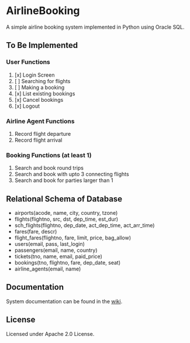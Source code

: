 # AirlineBooking
A simple airline booking system implemented in Python using Oracle SQL.

## To Be Implemented
### User Functions
1. [x] Login Screen
2. [ ] Searching for flights
3. [ ] Making a booking
4. [x] List existing bookings
5. [x] Cancel bookings
6. [x] Logout

### Airline Agent Functions
1. Record flight departure
2. Record flight arrival

### Booking Functions (at least 1)
1. Search and book round trips
2. Search and book with upto 3 connecting flights
3. Search and book for parties larger than 1

## Relational Schema of Database
* airports(acode, name, city, country, tzone)
* flights(flightno, src, dst, dep_time, est_dur)
* sch_flights(flightno, dep_date, act_dep_time, act_arr_time)
* fares(fare, descr)
* flight_fares(flightno, fare, limit, price, bag_allow)
* users(email, pass, last_login)
* passengers(email, name, country)
* tickets(tno, name, email, paid_price)
* bookings(tno, flightno, fare, dep_date, seat)
* airline_agents(email, name)

## Documentation
System documentation can be found in the [wiki](https://github.com/k----n/AirlineBooking/wiki).

## License
Licensed under Apache 2.0 License.

